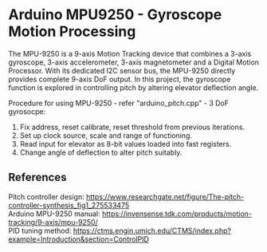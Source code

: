 # Arduino MPU9250 - Gyroscope Motion Processing

The MPU-9250 is a 9-axis Motion Tracking device that combines a 3-axis gyroscope, 3-axis accelerometer, 3-axis magnetometer and a Digital Motion Processor. 
With its dedicated I2C sensor bus, the MPU-9250 directly provides complete 9-axis DoF output. In this project, the gyroscope function is explored in controlling pitch by
altering elevator deflection angle.

Procedure for using MPU-9250 - refer "arduino_pitch.cpp" - 3 DoF gyrosocpe: <br>
1. Fix address, reset calibrate, reset threshold from previous iterations.
2. Set up clock source, scale and range of functioning.
3. Read input for elevator as 8-bit values loaded into fast registers.
4. Change angle of deflection to alter pitch suitably.

## References
Pitch controller design: https://www.researchgate.net/figure/The-pitch-controller-synthesis_fig1_275533475  <br>
Arduino MPU-9250 manual: https://invensense.tdk.com/products/motion-tracking/9-axis/mpu-9250/  <br>
PID tuning method: https://ctms.engin.umich.edu/CTMS/index.php?example=Introduction&section=ControlPID



